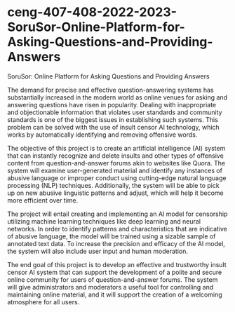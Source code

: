 # ceng-407-408-2022-2023-SoruSor-Online-Platform-for-Asking-Questions-and-Providing-Answers
SoruSor: Online Platform for Asking Questions and Providing Answers


The demand for precise and effective question-answering systems has substantially increased in the modern world as online venues for asking and answering questions have risen in popularity.
Dealing with inappropriate and objectionable information that violates user standards and community standards is one of the biggest issues in establishing such systems. This problem can be solved with the use of insult censor AI technology, which works by automatically identifying and removing offensive words.


The objective of this project is to create an artificial intelligence (AI) system that can instantly recognize and delete insults and other types of offensive content from question-and-answer forums akin to websites like Quora. The system will examine user-generated material and identify any instances of abusive language or improper conduct using cutting-edge natural language processing (NLP) techniques. Additionally, the system will be able to pick up on new abusive linguistic patterns and adjust, which will help it become more efficient over time.


The project will entail creating and implementing an AI model for censorship utilizing machine learning techniques like deep learning and neural networks. In order to identify patterns and characteristics that are indicative of abusive language, the model will be trained using a sizable sample of annotated text data. To increase the precision and efficacy of the AI model, the system will also include user input and human moderation.


The end goal of this project is to develop an effective and trustworthy insult censor AI system that can support the development of a polite and secure online community for users of question-and-answer forums. The system will give administrators and moderators a useful tool for controlling and maintaining online material, and it will support the creation of a welcoming atmosphere for all users.
